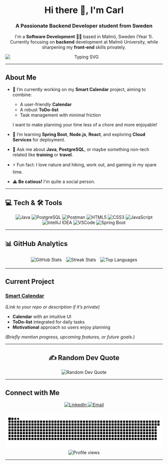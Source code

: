<h1 align="center">Hi there 👋, I'm Carl</h1>
<h3 align="center">A Passionate Backend Developer student from Sweden</h3>

<p align="center">
  I'm a <strong>Software Development</strong> 🧑‍🎓 based in Malmö, Sweden (Year 1).<br/>
  Currently focusing on <strong>backend</strong> development at Malmö University, while sharpening my <strong>front-end</strong> skills privately.
</p>

<div align="center">
  <img src="https://readme-typing-svg.herokuapp.com?size=25&width=500&duration=5000&color=00C04B&lines=    Software+Developer+Student;  Back-end  Front-end  Database; Current+Project:+Smart+Calendar" 
  alt="Typing SVG" style="display:block; margin:0 auto;" />
</div>

---

## About Me

- 🔭 I’m currently working on my **Smart Calendar** project, aiming to combine:
  - A user-friendly **Calendar**  
  - A robust **ToDo-list**  
  - Task management with minimal friction  

  I want to make planning your time less of a chore and more enjoyable!

- 🌱 I’m learning **Spring Boot**, **Node.js**, **React**, and exploring **Cloud Services** for deployment.  
- 💬 Ask me about **Java**, **PostgreSQL**, or maybe something non-tech related like **training** or **travel**.  
- ⚡ Fun fact: I love nature and hiking, work out, and gaming in my spare time.
- ⚠️ **Be catious!** I'm quite a social person.

---

## 💻 Tech & 🛠️ Tools

<p align="center">
  <!-- Java -->
  <img src="https://img.shields.io/badge/Java-%23ED8B00.svg?style=for-the-badge&logo=java&logoColor=white" alt="Java" />
  
  <!-- PostgreSQL -->
  <img src="https://img.shields.io/badge/PostgreSQL-316192?style=for-the-badge&logo=postgresql&logoColor=white" alt="PostgreSQL" />
  
  <!-- Postman -->
  <img src="https://img.shields.io/badge/Postman-FF6C37?style=for-the-badge&logo=postman&logoColor=white" alt="Postman" />
  
  <!-- HTML5 -->
  <img src="https://img.shields.io/badge/HTML5-E34F26.svg?style=for-the-badge&logo=html5&logoColor=white" alt="HTML5" />
  
  <!-- CSS3 -->
  <img src="https://img.shields.io/badge/CSS3-%231572B6.svg?style=for-the-badge&logo=css3&logoColor=white" alt="CSS3" />
  
  <!-- JavaScript -->
  <img src="https://img.shields.io/badge/JavaScript-%23F7DF1E.svg?style=for-the-badge&logo=javascript&logoColor=black" alt="JavaScript" />
  
  <!-- IntelliJ IDEA -->
  <img src="https://img.shields.io/badge/IntelliJ%20IDEA-000000.svg?style=for-the-badge&logo=intellij-idea&logoColor=white" alt="IntelliJ IDEA" />
  
  <!-- VSCode -->
  <img src="https://img.shields.io/badge/VSCode-007ACC.svg?style=for-the-badge&logo=visual-studio-code&logoColor=white" alt="VSCode" />
  
  <!-- Spring Boot -->
  <img src="https://img.shields.io/badge/Spring%20Boot-6DB33F.svg?style=for-the-badge&logo=spring-boot&logoColor=white" alt="Spring Boot" />
</p>

---

## 📊 GitHub Analytics

<div align="center">
  <img src="https://github-readme-stats.vercel.app/api?username=Carlsmeister&show_icons=true&theme=shadow_green&hide_border=false&include_all_commits=true&count_private=true" alt="GitHub Stats" style="display: inline-block; margin: 5px;"/>
  <img src="https://nirzak-streak-stats.vercel.app/?user=Carlsmeister&theme=shadow_green&hide_border=false" alt="Streak Stats" style="display: inline-block; margin: 5px;"/>
  <img src="https://github-readme-stats.vercel.app/api/top-langs/?username=Carlsmeister&theme=shadow_green&hide_border=false&include_all_commits=true&count_private=true&layout=compact" alt="Top Languages" style="display: inline-block; margin: 5px;"/>
</div>

---

## Current Project

### [Smart Calendar](https://github.com/Carlsmeister/Smart-Calendar) 
*(Link to your repo or description if it’s private)*
- **Calendar** with an intuitive UI  
- **ToDo-list** integrated for daily tasks  
- **Motivational** approach so users enjoy planning  

*(Briefly mention progress, upcoming features, or future goals.)*

---

<h2 align="center">✍️ Random Dev Quote</h2>
<div align="center">
  <img src="https://quotes-github-readme.vercel.app/api?type=horizontal&theme=merko" alt="Random Dev Quote"/>
</div>

---

## Connect with Me

<p align="center">
  <a href="https://www.linkedin.com/in/your-linkedin-profile/" target="_blank">
    <img src="https://img.shields.io/badge/LinkedIn-0e76a8?style=for-the-badge&logo=linkedin&logoColor=white" alt="LinkedIn"/>
  </a>
  <a href="mailto:your-email@example.com" target="_blank">
    <img src="https://img.shields.io/badge/Email-D14836?style=for-the-badge&logo=gmail&logoColor=white" alt="Email"/>
  </a>
</p>

###

<p align="center">
  <picture>
    <source media="(prefers-color-scheme: dark)" srcset="https://raw.githubusercontent.com/Carlsmeister/Carlsmeister/output/snake.svg" />
    <source media="(prefers-color-scheme: light)" srcset="https://raw.githubusercontent.com/Carlsmeister/Carlsmeister/output/snake.svg" />
    <img src="https://raw.githubusercontent.com/Carlsmeister/Carlsmeister/output/snake.svg" alt="GitHub Snake Animation" />
  </picture>
  <br/>
  <img src="https://komarev.com/ghpvc/?username=Carlsmeister&label=Profile%20views&color=blueviolet&style=flat" alt="Profile views" />
</p>

---
